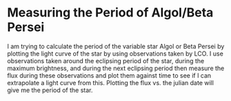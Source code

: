 # Measuring the Period of Algol/Beta Persei

I am trying to calculate the period of the variable star Algol or Beta Persei by plotting the light curve of the star by using observations taken by LCO. I use observations taken around the eclipsing period of the star, during the maximum brightness, and during the next eclipsing period then measure the flux during these observations and plot them against time to see if I can extrapolate a light curve from this. Plotting the flux vs. the julian date will give me the period of the star. 
